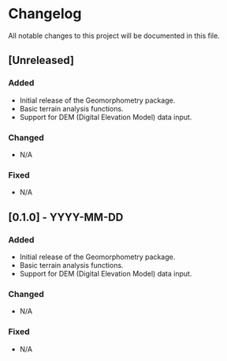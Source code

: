 # Changelog

All notable changes to this project will be documented in this file.

## [Unreleased]

### Added
- Initial release of the Geomorphometry package.
- Basic terrain analysis functions.
- Support for DEM (Digital Elevation Model) data input.

### Changed
- N/A

### Fixed
- N/A

## [0.1.0] - YYYY-MM-DD
### Added
- Initial release of the Geomorphometry package.
- Basic terrain analysis functions.
- Support for DEM (Digital Elevation Model) data input.

### Changed
- N/A

### Fixed
- N/A

